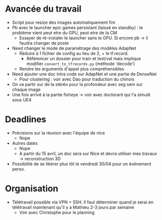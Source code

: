 # Avancée du travail
- Script pour resize des images automatiquement fini
- Pb avec le launcher epic games persistant (laissé en standby) : le problème vient peut etre du GPU, peut etre de la CM
	- Essayer de ré-instaler le launcher sans le GPU. SI encore pb -> il faudra changer de poste
- Need changer le mode de paramétrage des modèles AdapNet
	- Réduire à 1 fichier de config au lieu de 2, + le tf.record.
		- Référencer un dossier pour train et test/val mais implique modifier `convert_to_tfrecords.py` (méthode 'decode')
	- Rendre les arguments d'appel plus compréhensibles
- Need ajouter une doc intra code sur AdapNet et une partie de DenseNet
	- Pour clustering : voir avec Dao pour traduction du chinois
- On va partir sur de la stéréo pour la profondeur avec seg sem sur chaque image
- Une fois arrivé à la partie fisheye -> voir avec doctorant qui l'a simulé sous UE4

# Deadlines
- Précisions sur la réunion avec l'équipe de nice
	- Nope
- Autres dates
	- Nope
	- A partir du 15 avril, un doc sera sur Nice et devra utiliser mes travaux -> reconstruction 3D
- Possibilité de se libérer plus tôt le vendredi 30/04 pour un événement perso.

# Organisation
- Télétravail possible via VPN + SSH. Il faut déterminer quand je serai en télétravail maintenant qu'il y a Mathieu 2-3 jours par semaine
	- Voir avec Christophe pour le planning

